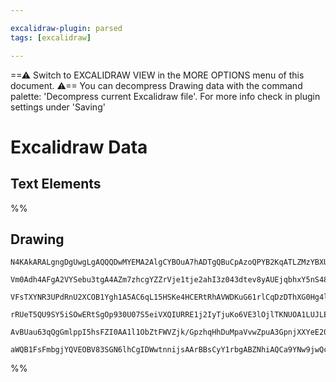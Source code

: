 ```yaml
---

excalidraw-plugin: parsed
tags: [excalidraw]

---
```

==⚠  Switch to EXCALIDRAW VIEW in the MORE OPTIONS menu of this document. ⚠== You can decompress Drawing data with the command palette: 'Decompress current Excalidraw file'. For more info check in plugin settings under 'Saving'


# Excalidraw Data
## Text Elements
%%
## Drawing
```compressed-json
N4KAkARALgngDgUwgLgAQQQDwMYEMA2AlgCYBOuA7hADTgQBuCpAzoQPYB2KqATLZMzYBXUtiRoIACyhQ4zZAHoFAc0JRJQgEYA6bGwC2CgF7N6hbEcK4OCtptbErHALRY8RMpWdx8Q1TdIEfARcZgRmBShcZQUebTiATho6IIR9BA4oZm4AbXAwUDAiiBJuDAoANQBVAEYASQA5GoBNfABxBoAxAAZmgH1MHjY6iuSiyFhEMqCiOSR+YsxuZwSA

Vm0Adh4AFgA2VYSebu3tgA4AZm7zhcgYZZrVje1tje2ahI3z043dtev8yAUEjqbhxY5nS48BK7d5rbq7U4IZwbG5SBCEZTSbjnbTfX6rS7fbarXbdVbfJEogEQazKYLcbqo5hQUhsADWCAAwmx8GxSGUAMQ1BDC4VjYqaXDYNnKVlCDjEbm8/kSFnWZhwXCBTLiyAAM0I+HwAGVYPSJIIPLqIMzWRyAOrAySgpks9kIU0wc3oS2lVFyzEccLZNA1

VFsTXYNR3UPdRnU2XCOB1Ygh1A5AC6qL15HSKe4HCERtRhAVWDKuG61rlCqDzDThXG0Hg4l4AIAvkyEAhiKDzjsjjUNqdUYwWOwuGh/k2x6xOA1OGJuDUaqcEdtLiXmAARVJQHvcPUEMKozTCBUAUWC6UyacLxepQjgxFw+97oa2WzXjx4G1WfGpIgODZAsi3wVFeWlA80CPfAwnydtwCzOhcDgOBTVfVtG2gSQ0lbCAiExKBxQYQgEAoAAhKUZR

rRUeT5QU9SY5iSOwERtSgOp930U07S5eiVXQIURRE1j2IyTjuKo6VE3lOjlTKNUOA1LUJLE0gOK4tJOkNE0zXw31ewWCA2I0iStJ4t0HSdF18hM8TMgs3j3U9b0bR5P07NMzTuIAJWEQNg2XYzvPM7iAHlI2jZc4xChzJO0zgoE6XB9ENGNUDDLz4oszokuNQgjFbI44rMxzuIAFSwKAAEFCMndBgj1YjSp8tIMNIWqNLYChcNwd9UHvcDsrKhL9

AvBUau63qQgGmlppI5hsFZI0AA1l1ObZtFWVZjk/GpzhqHhDuMpaVvwZpuA3GpnjXXYeE205VmJboEmMow2AMbhG0gegCCEVsbue7oHu+B7th4Gp7pqBDWrCtJ/Lkus0wgWiSNlEgCqK0CH2KDH5IYtAfogCieTmgVOQSSnKc6TprV8hBlCLLVBQvbc2bZ2mIFhkaOOcjlIqgCc7zA4y4ECMxhGYNpSExwrWyG4yc1ShAGbLWWOGUb7qQyXBNGCA

aWQB1FsFmbgjYQVEOBV83SGN6lhCgIDWwtnnijsAArBBsCyY1rbgABZNhiAQCa9YNw9jwQcBOzoA1ggbRD2yAA==
```
%%